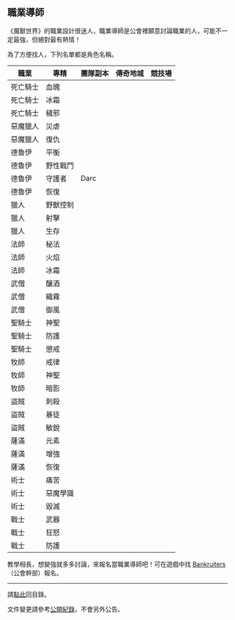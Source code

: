 ## 職業導師

《魔獸世界》的職業設計很迷人，職業導師是公會裡願意討論職業的人，可能不一定最強，但絕對最有熱情！

為了方便找人，下列名單都是角色名稱。

| **職業** | **專精** | **團隊副本** | **傳奇地城** | **競技場** |
| -------- | -------- | ------------- | ------------- |----------- |
| 死亡騎士 | 血魄     |               |               |            |
| 死亡騎士 | 冰霜     |               |               |            |
| 死亡騎士 | 穢邪     |               |               |            |
| 惡魔獵人 | 災虐     |               |               |            |
| 惡魔獵人 | 復仇     |               |               |            |
| 德魯伊   | 平衡     |               |               |            |
| 德魯伊   | 野性戰鬥 |               |               |            |
| 德魯伊   | 守護者   | Darc          |               |            |
| 德魯伊   | 恢復     |               |               |            |
| 獵人     | 野獸控制 |               |               |            |
| 獵人     | 射擊     |               |               |            |
| 獵人     | 生存     |               |               |            |
| 法師     | 秘法     |               |               |            |
| 法師     | 火焰     |               |               |            |
| 法師     | 冰霜     |               |               |            |
| 武僧     | 釀酒     |               |               |            |
| 武僧     | 織霧     |               |               |            |
| 武僧     | 御風     |               |               |            |
| 聖騎士   | 神聖     |               |               |            |
| 聖騎士   | 防護     |               |               |            |
| 聖騎士   | 懲戒     |               |               |            |
| 牧師     | 戒律     |               |               |            |
| 牧師     | 神聖     |               |               |            |
| 牧師     | 暗影     |               |               |            |
| 盜賊     | 刺殺     |               |               |            |
| 盜賊     | 暴徒     |               |               |            |
| 盜賊     | 敏銳     |               |               |            |
| 薩滿     | 元素     |               |               |            |
| 薩滿     | 增強     |               |               |            |
| 薩滿     | 恢復     |               |               |            |
| 術士     | 痛苦     |               |               |            |
| 術士     | 惡魔學識 |               |               |            |
| 術士     | 毀滅     |               |               |            |
| 戰士     | 武器     |               |               |            |
| 戰士     | 狂怒     |               |               |            |
| 戰士     | 防護     |               |               |            |

教學相長，想變強就多多討論，來報名當職業導師吧！可在遊戲中找 [Bankruiters](ranks.html) （公會幹部）報名。

--- 

請[點此](index.html)回目錄。

文件變更請參考[公開紀錄](https://github.com/dalechou/badweather.tw/commits/master/mentors.md)，不會另外公告。
